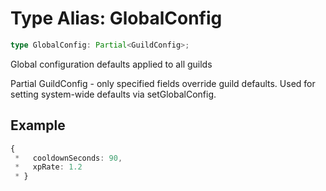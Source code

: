 # Type Alias: GlobalConfig

```ts
type GlobalConfig: Partial<GuildConfig>;
```

Global configuration defaults applied to all guilds

Partial GuildConfig - only specified fields override guild defaults.
Used for setting system-wide defaults via setGlobalConfig.

## Example

```ts
{
 *   cooldownSeconds: 90,
 *   xpRate: 1.2
 * }
```
